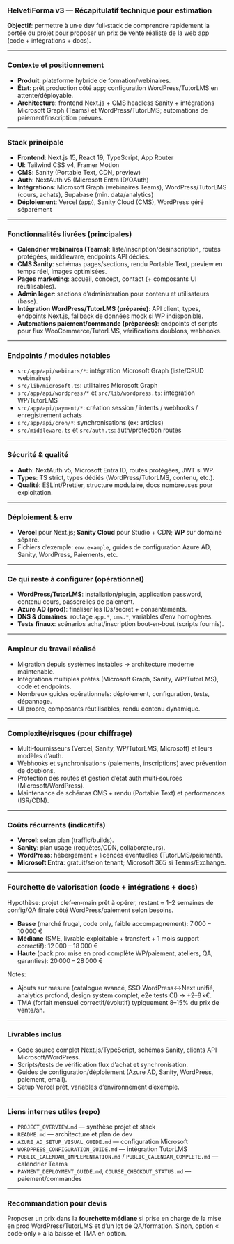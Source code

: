 ### HelvetiForma v3 — Récapitulatif technique pour estimation

**Objectif**: permettre à un·e dev full‑stack de comprendre rapidement la portée du projet pour proposer un prix de vente réaliste de la web app (code + intégrations + docs).

---

### Contexte et positionnement
- **Produit**: plateforme hybride de formation/webinaires.
- **État**: prêt production côté app; configuration WordPress/TutorLMS en attente/déployable.
- **Architecture**: frontend Next.js + CMS headless Sanity + intégrations Microsoft Graph (Teams) et WordPress/TutorLMS; automations de paiement/inscription prévues.

---

### Stack principale
- **Frontend**: Next.js 15, React 19, TypeScript, App Router
- **UI**: Tailwind CSS v4, Framer Motion
- **CMS**: Sanity (Portable Text, CDN, preview)
- **Auth**: NextAuth v5 (Microsoft Entra ID/OAuth)
- **Intégrations**: Microsoft Graph (webinaires Teams), WordPress/TutorLMS (cours, achats), Supabase (min. data/analytics)
- **Déploiement**: Vercel (app), Sanity Cloud (CMS), WordPress géré séparément

---

### Fonctionnalités livrées (principales)
- **Calendrier webinaires (Teams)**: liste/inscription/désinscription, routes protégées, middleware, endpoints API dédiés.
- **CMS Sanity**: schémas pages/sections, rendu Portable Text, preview en temps réel, images optimisées.
- **Pages marketing**: accueil, concept, contact (+ composants UI réutilisables).
- **Admin léger**: sections d’administration pour contenu et utilisateurs (base).
- **Intégration WordPress/TutorLMS (préparée)**: API client, types, endpoints Next.js, fallback de données mock si WP indisponible.
- **Automations paiement/commande (préparées)**: endpoints et scripts pour flux WooCommerce/TutorLMS, vérifications doublons, webhooks.

---

### Endpoints / modules notables
- `src/app/api/webinars/*`: intégration Microsoft Graph (liste/CRUD webinaires)
- `src/lib/microsoft.ts`: utilitaires Microsoft Graph
- `src/app/api/wordpress/*` et `src/lib/wordpress.ts`: intégration WP/TutorLMS
- `src/app/api/payment/*`: création session / intents / webhooks / enregistrement achats
- `src/app/api/cron/*`: synchronisations (ex: articles)
- `src/middleware.ts` et `src/auth.ts`: auth/protection routes

---

### Sécurité & qualité
- **Auth**: NextAuth v5, Microsoft Entra ID, routes protégées, JWT si WP.
- **Types**: TS strict, types dédiés (WordPress/TutorLMS, contenu, etc.).
- **Qualité**: ESLint/Prettier, structure modulaire, docs nombreuses pour exploitation.

---

### Déploiement & env
- **Vercel** pour Next.js; **Sanity Cloud** pour Studio + CDN; **WP** sur domaine séparé.
- Fichiers d’exemple: `env.example`, guides de configuration Azure AD, Sanity, WordPress, Paiements, etc.

---

### Ce qui reste à configurer (opérationnel)
- **WordPress/TutorLMS**: installation/plugin, application password, contenu cours, passerelles de paiement.
- **Azure AD (prod)**: finaliser les IDs/secret + consentements.
- **DNS & domaines**: routage `app.*`, `cms.*`, variables d’env homogènes.
- **Tests finaux**: scénarios achat/inscription bout‑en‑bout (scripts fournis).

---

### Ampleur du travail réalisé
- Migration depuis systèmes instables → architecture moderne maintenable.
- Intégrations multiples prêtes (Microsoft Graph, Sanity, WP/TutorLMS), code et endpoints.
- Nombreux guides opérationnels: déploiement, configuration, tests, dépannage.
- UI propre, composants réutilisables, rendu contenu dynamique.

---

### Complexité/risques (pour chiffrage)
- Multi‑fournisseurs (Vercel, Sanity, WP/TutorLMS, Microsoft) et leurs modèles d’auth.
- Webhooks et synchronisations (paiements, inscriptions) avec prévention de doublons.
- Protection des routes et gestion d’état auth multi‑sources (Microsoft/WordPress).
- Maintenance de schémas CMS + rendu (Portable Text) et performances (ISR/CDN).

---

### Coûts récurrents (indicatifs)
- **Vercel**: selon plan (traffic/builds).
- **Sanity**: plan usage (requêtes/CDN, collaborateurs).
- **WordPress**: hébergement + licences éventuelles (TutorLMS/paiement).
- **Microsoft Entra**: gratuit/selon tenant; Microsoft 365 si Teams/Exchange.

---

### Fourchette de valorisation (code + intégrations + docs)
Hypothèse: projet clef‑en‑main prêt à opérer, restant ≈ 1–2 semaines de config/QA finale côté WordPress/paiement selon besoins.

- **Basse** (marché frugal, code only, faible accompagnement): 7 000 – 10 000 €
- **Médiane** (SME, livrable exploitable + transfert + 1 mois support correctif): 12 000 – 18 000 €
- **Haute** (pack pro: mise en prod complète WP/paiement, ateliers, QA, garanties): 20 000 – 28 000 €

Notes:
- Ajouts sur mesure (catalogue avancé, SSO WordPress↔Next unifié, analytics profond, design system complet, e2e tests CI) → +2–8 k€.
- TMA (forfait mensuel correctif/évolutif) typiquement 8–15% du prix de vente/an.

---

### Livrables inclus
- Code source complet Next.js/TypeScript, schémas Sanity, clients API Microsoft/WordPress.
- Scripts/tests de vérification flux d’achat et synchronisation.
- Guides de configuration/déploiement (Azure AD, Sanity, WordPress, paiement, email).
- Setup Vercel prêt, variables d’environnement d’exemple.

---

### Liens internes utiles (repo)
- `PROJECT_OVERVIEW.md` — synthèse projet et stack
- `README.md` — architecture et plan de dev
- `AZURE_AD_SETUP_VISUAL_GUIDE.md` — configuration Microsoft
- `WORDPRESS_CONFIGURATION_GUIDE.md` — intégration TutorLMS
- `PUBLIC_CALENDAR_IMPLEMENTATION.md` / `PUBLIC_CALENDAR_COMPLETE.md` — calendrier Teams
- `PAYMENT_DEPLOYMENT_GUIDE.md`, `COURSE_CHECKOUT_STATUS.md` — paiement/commandes

---

### Recommandation pour devis
Proposer un prix dans la **fourchette médiane** si prise en charge de la mise en prod WordPress/TutorLMS et d’un lot de QA/formation. Sinon, option « code‑only » à la baisse et TMA en option.





